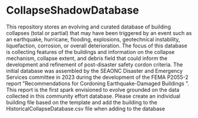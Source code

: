# CollapseShadowDatabase
This repository stores an evolving and curated database of building collapses (total or partial) that may have been triggered by an event such as an earthquake, hurricane, flooding, explosions, geotechnical instability, liquefaction, corrosion, or overall deterioration. 
The focus of this database is collecting features of the buildings and information on the collapse mechanism, collapse extent, and debris field that could inform the development and refinement of post-disaster safety cordon criteria.
The initial database was assembled by the SEAONC Disaster and Emergency Services committee in 2023 during the development of the FEMA P2055-2 report "Recommendations for Cordoning Earthquake-Damaged Buildings ".
This report is the first spark envisioned to evolve grounded on the data collected in this community effort database.
Please create an individual building file based on the template and add the building to the HistoricalCollapseDatabase.csv file when adding to the database
